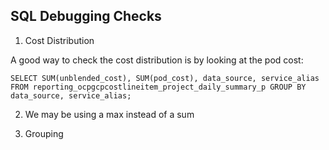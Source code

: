 ## SQL Debugging Checks

1. Cost Distribution

A good way to check the cost distribution is by looking at the pod cost:
```
SELECT SUM(unblended_cost), SUM(pod_cost), data_source, service_alias FROM reporting_ocpgcpcostlineitem_project_daily_summary_p GROUP BY data_source, service_alias;
```

2. We may be using a max instead of a sum

3. Grouping